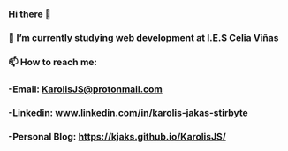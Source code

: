 ### Hi there 👋
### 🌱 I’m currently studying web development at I.E.S Celia Viñas
###  📫 How to reach me: 
###     -Email: KarolisJS@protonmail.com
###     -Linkedin: www.linkedin.com/in/karolis-jakas-stirbyte
###     -Personal Blog: https://kjaks.github.io/KarolisJS/



<!--
**Kjaks/Kjaks** is a ✨ _special_ ✨ repository because its `README.md` (this file) appears on your GitHub profile.

Here are some ideas to get you started:

- 🔭 I’m currently working on ...
- 👯 I’m looking to collaborate on ...
- 🤔 I’m looking for help with ...
- 💬 Ask me about ...
- 😄 Pronouns: ...
- ⚡ Fun fact: ...
-->
